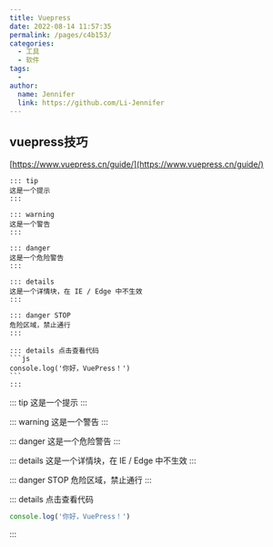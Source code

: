 ```yaml
---
title: Vuepress
date: 2022-08-14 11:57:35
permalink: /pages/c4b153/
categories:
  - 工具
  - 软件
tags:
  - 
author: 
  name: Jennifer
  link: https://github.com/Li-Jennifer
---
```


## vuepress技巧

[https://www.vuepress.cn/guide/](https://www.vuepress.cn/guide/)

````
::: tip
这是一个提示
:::

::: warning
这是一个警告
:::

::: danger
这是一个危险警告
:::

::: details
这是一个详情块，在 IE / Edge 中不生效
:::

::: danger STOP
危险区域，禁止通行
:::

::: details 点击查看代码
```js
console.log('你好，VuePress！')
```
:::
````

::: tip
这是一个提示
:::

::: warning
这是一个警告
:::

::: danger
这是一个危险警告
:::

::: details
这是一个详情块，在 IE / Edge 中不生效
:::



::: danger STOP
危险区域，禁止通行
:::

::: details 点击查看代码
```js
console.log('你好，VuePress！')
```
:::





